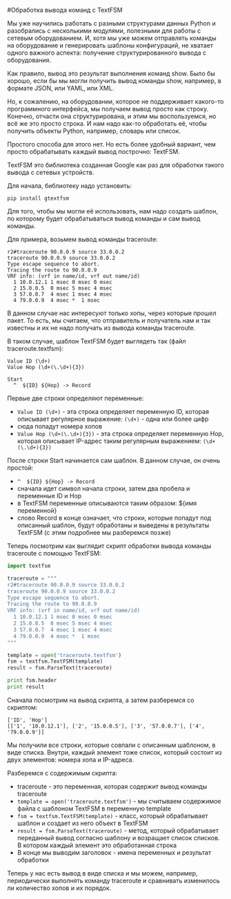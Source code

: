 #Обработка вывода команд с TextFSM

Мы уже научились работать с разными структурами данных Python и разобрались с несколькими модулями, полезными для работы с сетевым оборудованием. И, хотя мы уже можем отправлять команды на оборудование и генерировать шаблоны конфигураций, не хватает одного важного аспекта: получение структурированного вывода с оборудования.

Как правило, вывод это результат выполнения команд show. Было бы хорошо, если бы мы могли получить вывод команды show, например, в формате JSON, или YAML, или XML.

Но, к сожалению, на оборудовании, которое не поддерживает какого-то программного интерфейса, мы получаем вывод просто как строку. Конечно, отчасти она структурирована, и этим мы воспользуемся, но всё же это просто строка. И нам надо как-то обработать её, чтобы получить объекты Python, например, словарь или список.

Простого способа для этого нет. Но есть более удобный вариант, чем просто обрабатывать каждый вывод построчно: TextFSM.

TextFSM это библиотека созданная Google как раз для обработки такого вывода с сетевых устройств.

Для начала, библиотеку надо установить:
```
pip install gtextfsm
```

Для того, чтобы мы могли её использовать, нам надо создать шаблон, по которому будет обрабатываться вывод команды и сам вывод команды.

Для примера, возьмем вывод команды traceroute:
```
r2#traceroute 90.0.0.9 source 33.0.0.2
traceroute 90.0.0.9 source 33.0.0.2
Type escape sequence to abort.
Tracing the route to 90.0.0.9
VRF info: (vrf in name/id, vrf out name/id)
  1 10.0.12.1 1 msec 0 msec 0 msec
  2 15.0.0.5  0 msec 5 msec 4 msec
  3 57.0.0.7  4 msec 1 msec 4 msec
  4 79.0.0.9  4 msec *  1 msec
```

В данном случае нас интересуют только хопы, через которые прошел пакет. То есть, мы считаем, что отправитель и получатель нам и так известны и их не надо получать из вывода команды traceroute.

В таком случае, шаблон TextFSM будет выглядеть так (файл traceroute.textfsm):
```
Value ID (\d+)
Value Hop (\d+(\.\d+){3})

Start
  ^  ${ID} ${Hop} -> Record
```

Первые две строки определяют переменные:
* ```Value ID (\d+)``` - эта строка определяет переменную ID, которая описывает регулярное выражение: ```(\d+)``` - одна или более цифр
 * сюда попадут номера хопов
* ```Value Hop (\d+(\.\d+){3})``` - эта строка определяет переменную Hop, которая описывает IP-адрес таким регулярным выражением: ```(\d+(\.\d+){3})```

После строки Start начинается сам шаблон. В данном случае, он очень простой:
* ```^  ${ID} ${Hop} -> Record```
 * сначала идет символ начала строки, затем два пробела и переменные ID и Hop
 * в TextFSM переменные описываются таким образом: ${имя переменной}
 * слово Record в конце означает, что строки, которые попадут под описанный шаблон, будут обработаны и выведены в результаты TextFSM (с этим подробнее мы разберемся позже)

Теперь посмотрим как выглядит скрипт обработки вывода команды traceroute с помощью TextFSM:
```python
import textfsm

traceroute = """
r2#traceroute 90.0.0.9 source 33.0.0.2
traceroute 90.0.0.9 source 33.0.0.2
Type escape sequence to abort.
Tracing the route to 90.0.0.9
VRF info: (vrf in name/id, vrf out name/id)
  1 10.0.12.1 1 msec 0 msec 0 msec
  2 15.0.0.5  0 msec 5 msec 4 msec
  3 57.0.0.7  4 msec 1 msec 4 msec
  4 79.0.0.9  4 msec *  1 msec
"""

template = open('traceroute.textfsm')
fsm = textfsm.TextFSM(template)
result = fsm.ParseText(traceroute)

print fsm.header
print result
```

Сначала посмотрим на вывод скрипта, а затем разберемся со скриптом:
```
['ID', 'Hop']
[['1', '10.0.12.1'], ['2', '15.0.0.5'], ['3', '57.0.0.7'], ['4', '79.0.0.9']]
```

Мы получили все строки, которые совпали с описанным шаблоном, в виде списка. Внутри, каждый элемент тоже список, который состоит из двух элементов: номера хопа и IP-адреса.

Разберемся с содержимым скрипта:
* traceroute - это переменная, которая содержит вывод команды traceroute
* ```template = open('traceroute.textfsm')``` - мы считываем содержимое файла с шаблоном TextFSM в переменную template
* ```fsm = textfsm.TextFSM(template)``` - класс, который обрабатывает шаблон и создает из него объект в TextFSM
* ```result = fsm.ParseText(traceroute)``` - метод, который обрабатывает переданный вывод согласно шаблону и возращает список списков. В котором каждый элемент это обработанная строка
* В конце мы выводим заголовок - имена переменных и результат обработки

Теперь у нас есть вывод в виде списка и мы можем, например, периодически выполнять команду traceroute и сравнивать изменилось ли количество хопов и их порядок.


